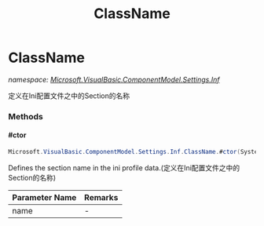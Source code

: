 ﻿---
title: ClassName
---

# ClassName
_namespace: [Microsoft.VisualBasic.ComponentModel.Settings.Inf](N-Microsoft.VisualBasic.ComponentModel.Settings.Inf.html)_

定义在Ini配置文件之中的Section的名称

### Methods

#### #ctor
```csharp
Microsoft.VisualBasic.ComponentModel.Settings.Inf.ClassName.#ctor(System.String)
```
Defines the section name in the ini profile data.(定义在Ini配置文件之中的Section的名称)

|Parameter Name|Remarks|
|--------------|-------|
|name|-|





